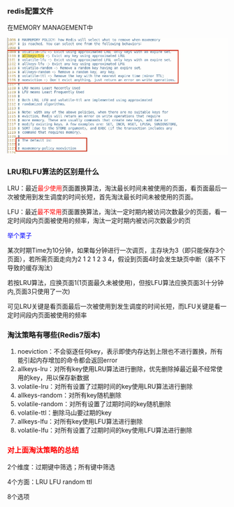 ### redis配置文件

在MEMORY MANAGEMENT中

![](images/6.缓存淘汰策略配置.png)

### LRU和LFU算法的区别是什么

LRU：最近<font color = 'red'>最少使用</font>页面置换算法，淘汰最长时间未被使用的页面，看页面最后一次被使用到发生调度的时间长短，首先淘汰最长时间未被使用的页面。

LFU：最近<font color = 'red'>最不常用</font>页面置换算法，淘汰一定时期内被访问次数最少的页面，看一定时间段内页面被使用的频率，淘汰一定时期内被访问次数最少的页

<font color = 'blue'>举个栗子</font>

某次时期Time为10分钟，如果每分钟进行一次调页，主存块为3（即只能保存3个页面），若所需页面走向为2 1 2 1 2 3 4，假设到页面4时会发生缺页中断（装不下导致的缓存淘汰）

若按LRU算法，应换页面1(1页面最久未被使用)，但按LFU算法应换页面3(十分钟内,页面3只使用了一次)

可见LRU关键是看页面最后一次被使用到发生调度的时间长短，而LFU关键是看一定时间段内页面被使用的频率

### 淘汰策略有哪些(Redis7版本)

1. noeviction：不会驱逐任何key，表示即使内存达到上限也不进行置换，所有能引起内存增加的命令都会返回error
2. allkeys-lru：对所有key使用LRU算法进行删除，优先删除掉最近最不经常使用的key，用以保存新数据
3. volatile-lru：对所有设置了过期时间的key使用LRU算法进行删除
4. allkeys-random：对所有key随机删除
5. volatile-random：对所有设置了过期时间的key随机删除
6. volatile-ttl：删除马山要过期的key
7. allkeys-lfu：对所有key使用LFU算法进行删除
8. volatile-lfu：对所有设置了过期时间的key使用LFU算法进行删除

### <font color = 'red'>对上面淘汰策略的总结</font>

2个维度：过期键中筛选；所有键中筛选

4个方面：LRU	LFU	random	ttl

8个选项











